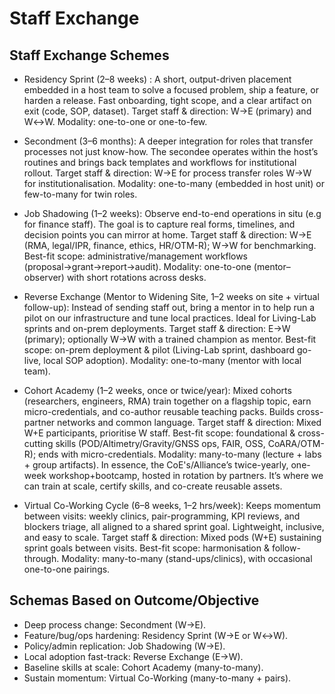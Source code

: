 # Staff Exchange

## Staff Exchange Schemes

- Residency Sprint (2–8 weeks) : A short, output-driven placement embedded in a host 
  team to solve a focused problem, ship a feature, or harden a release. Fast onboarding, 
  tight scope, and a clear artifact on exit (code, SOP, dataset). Target staff & 
  direction: W→E (primary) and W↔W. Modality: one-to-one or one-to-few.

- Secondment (3–6 months): A deeper integration for roles that transfer processes 
  not just know-how. The secondee operates within the host’s routines and brings 
  back templates and workflows for institutional rollout. Target staff & 
  direction: W→E for process transfer roles W→W for institutionalisation. 
  Modality: one-to-many (embedded in host unit) or few-to-many for twin roles.

- Job Shadowing (1–2 weeks): Observe end-to-end operations in situ (e.g for finance 
  staff). The goal is to capture real forms, timelines, and decision points you 
  can mirror at home. Target staff & direction: W→E (RMA, legal/IPR, finance, ethics, 
  HR/OTM-R); W→W for benchmarking. Best-fit scope: administrative/management 
  workflows (proposal→grant→report→audit). Modality: one-to-one (mentor–observer) 
  with short rotations across desks.

- Reverse Exchange (Mentor to Widening Site, 1–2 weeks on site + virtual 
  follow-up): Instead of sending staff out, bring a mentor in to help run a pilot 
  on our infrastructure and tune local practices. Ideal for Living-Lab sprints and 
  on-prem deployments. Target staff & direction: E→W (primary); optionally W→W with 
  a trained champion as mentor. Best-fit scope: on-prem deployment & pilot (Living-Lab 
  sprint, dashboard go-live, local SOP adoption). Modality: one-to-many (mentor 
  with local team).

- Cohort Academy (1–2 weeks, once or twice/year): Mixed cohorts (researchers, 
  engineers, RMA) train together on a flagship topic, earn micro-credentials, 
  and co-author reusable teaching packs. Builds cross-partner networks and 
  common language. Target staff & direction: Mixed W+E participants, prioritise 
  W staff. Best-fit scope: foundational & cross-cutting skills (POD/Altimetry/Gravity/GNSS
   ops, FAIR, OSS, CoARA/OTM-R); ends with micro-credentials. Modality: many-to-many 
  (lecture + labs + group artifacts). In essence, the CoE's/Alliance’s twice-yearly, 
  one-week workshop+bootcamp, hosted in rotation by partners. It’s where we can 
  train at scale, certify skills, and co-create reusable assets.

- Virtual Co-Working Cycle (6–8 weeks, 1–2 hrs/week): Keeps momentum between 
  visits: weekly clinics, pair-programming, KPI reviews, and blockers triage, 
  all aligned to a shared sprint goal. Lightweight, inclusive, and easy to 
  scale. Target staff & direction: Mixed pods (W+E) sustaining sprint goals 
  between visits. Best-fit scope: harmonisation & follow-through. Modality: 
  many-to-many (stand-ups/clinics), with occasional one-to-one pairings.

## Schemas Based on Outcome/Objective

* Deep process change: Secondment (W→E).
* Feature/bug/ops hardening: Residency Sprint (W→E or W↔W).
* Policy/admin replication: Job Shadowing (W→E).
* Local adoption fast-track: Reverse Exchange (E→W).
* Baseline skills at scale: Cohort Academy (many-to-many).
* Sustain momentum: Virtual Co-Working (many-to-many + pairs).